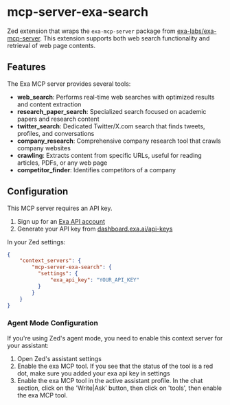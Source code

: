 # mcp-server-exa-search

Zed extension that wraps the `exa-mcp-server` package from [exa-labs/exa-mcp-server](https://github.com/exa-labs/exa-mcp-server). This extension supports both web search functionality and retrieval of web page contents.

## Features

The Exa MCP server provides several tools:

- **web_search**: Performs real-time web searches with optimized results and content extraction
- **research_paper_search**: Specialized search focused on academic papers and research content
- **twitter_search**: Dedicated Twitter/X.com search that finds tweets, profiles, and conversations
- **company_research**: Comprehensive company research tool that crawls company websites
- **crawling**: Extracts content from specific URLs, useful for reading articles, PDFs, or any web page
- **competitor_finder**: Identifies competitors of a company

## Configuration

This MCP server requires an API key.

1. Sign up for an [Exa API account](https://dashboard.exa.ai)
2. Generate your API key from [dashboard.exa.ai/api-keys](https://dashboard.exa.ai/api-keys)

In your Zed settings:
```json
{
    "context_servers": {
        "mcp-server-exa-search": {
          "settings": {
              "exa_api_key": "YOUR_API_KEY"
          }
        }
    }
}
```

### Agent Mode Configuration

If you're using Zed's agent mode, you need to enable this context server for your assistant:

1. Open Zed's assistant settings
2. Enable the exa MCP tool. If you see that the status of the tool is a red dot, make sure you added your exa api key in settings
3. Enable the exa MCP tool in the active assistant profile. In the chat section, click on the 'Write|Ask' button, then click on 'tools', then enable the exa MCP tool.
